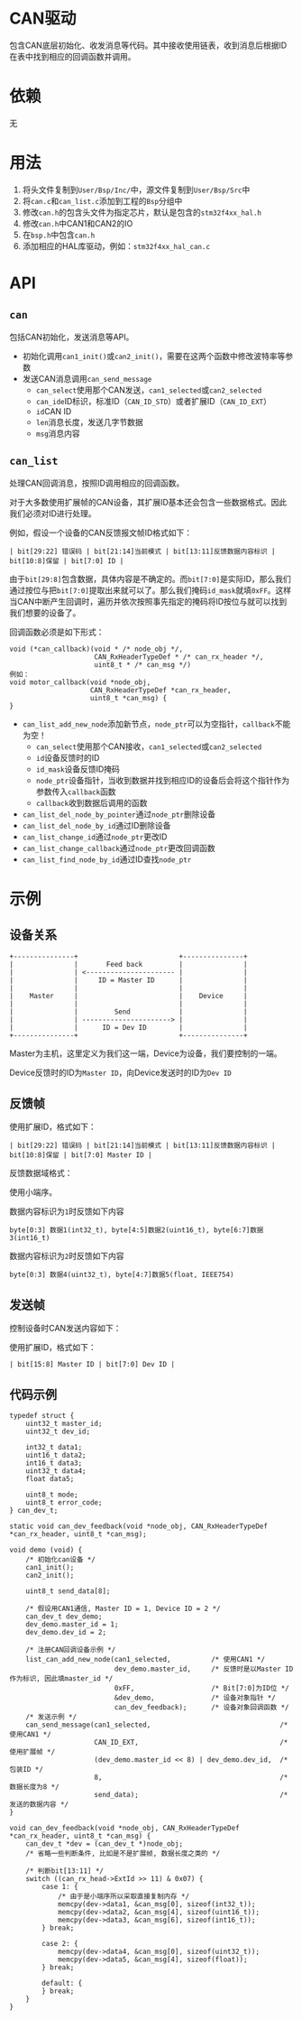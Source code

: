 # CAN驱动

包含CAN底层初始化、收发消息等代码。其中接收使用链表，收到消息后根据ID在表中找到相应的回调函数并调用。

# 依赖

无

# 用法

1. 将头文件复制到`User/Bsp/Inc/`中，源文件复制到`User/Bsp/Src`中
2. 将`can.c`和`can_list.c`添加到工程的`Bsp`分组中
3. 修改`can.h`的包含头文件为指定芯片，默认是包含的`stm32f4xx_hal.h`
4. 修改`can.h`中CAN1和CAN2的IO
5. 在`bsp.h`中包含`can.h`
6. 添加相应的HAL库驱动，例如：`stm32f4xx_hal_can.c`

# API

## `can`

包括CAN初始化，发送消息等API。

- 初始化调用`can1_init()`或`can2_init()`，需要在这两个函数中修改波特率等参数
- 发送CAN消息调用`can_send_message`
  - `can_select`使用那个CAN发送，`can1_selected`或`can2_selected`
  - `can_ide`ID标识，标准ID（`CAN_ID_STD`）或者扩展ID（`CAN_ID_EXT`）
  - `id`CAN ID
  - `len`消息长度，发送几字节数据
  - `msg`消息内容

## `can_list`

处理CAN回调消息，按照ID调用相应的回调函数。

对于大多数使用扩展帧的CAN设备，其扩展ID基本还会包含一些数据格式。因此我们必须对ID进行处理。

例如，假设一个设备的CAN反馈报文帧ID格式如下：

```
| bit[29:22] 错误码 | bit[21:14]当前模式 | bit[13:11]反馈数据内容标识 | bit[10:8]保留 | bit[7:0] ID |
```

由于`bit[29:8]`包含数据，具体内容是不确定的。而`bit[7:0]`是实际ID，那么我们通过按位与把`bit[7:0]`提取出来就可以了。那么我们掩码`id_mask`就填`0xFF`。这样当CAN中断产生回调时，遍历并依次按照事先指定的掩码将ID按位与就可以找到我们想要的设备了。

回调函数必须是如下形式：

```
void (*can_callback)(void * /* node_obj */,
                     CAN_RxHeaderTypeDef * /* can_rx_header */,
                     uint8_t * /* can_msg */)
例如：
void motor_callback(void *node_obj,
                    CAN_RxHeaderTypeDef *can_rx_header,
                    uint8_t *can_msg) {
}
```



- `can_list_add_new_node`添加新节点，`node_ptr`可以为空指针，`callback`不能为空！
  - `can_select`使用那个CAN接收，`can1_selected`或`can2_selected`
  - `id`设备反馈时的ID
  - `id_mask`设备反馈ID掩码
  - `node_ptr`设备指针，当收到数据并找到相应ID的设备后会将这个指针作为参数传入`callback`函数
  - `callback`收到数据后调用的函数
- `can_list_del_node_by_pointer`通过`node_ptr`删除设备
- `can_list_del_node_by_id`通过ID删除设备
- `can_list_change_id`通过`node_ptr`更改ID
- `can_list_change_callback`通过`node_ptr`更改回调函数
- `can_list_find_node_by_id`通过ID查找`node_ptr`

# 示例

## 设备关系

```
+---------------+                         +---------------+                            
|               |       Feed back         |               |                            
|               | <---------------------- |               |                            
|               |     ID = Master ID      |               |                            
|               |                         |               |                            
|    Master     |                         |    Device     |                            
|               |                         |               |                            
|               |         Send            |               |                            
|               | ----------------------> |               |                            
|               |      ID = Dev ID        |               |                            
+---------------+                         +---------------+                   
```

Master为主机，这里定义为我们这一端，Device为设备，我们要控制的一端。

Device反馈时的ID为`Master ID`，向Device发送时的ID为`Dev ID`



## 反馈帧

使用扩展ID，格式如下：

```
| bit[29:22] 错误码 | bit[21:14]当前模式 | bit[13:11]反馈数据内容标识 | bit[10:8]保留 | bit[7:0] Master ID |
```

反馈数据域格式：

使用小端序。

数据内容标识为`1`时反馈如下内容

```
byte[0:3] 数据1(int32_t), byte[4:5]数据2(uint16_t), byte[6:7]数据3(int16_t)
```

数据内容标识为`2`时反馈如下内容

```
byte[0:3] 数据4(uint32_t), byte[4:7]数据5(float, IEEE754)
```

## 发送帧

控制设备时CAN发送内容如下：

使用扩展ID，格式如下：

```
| bit[15:8] Master ID | bit[7:0] Dev ID |
```

## 代码示例

```
typedef struct {
    uint32_t master_id;
    uint32_t dev_id;

    int32_t data1;
    uint16_t data2;
    int16_t data3;
    uint32_t data4;
    float data5;

    uint8_t mode;
    uint8_t error_code;
} can_dev_t;

static void can_dev_feedback(void *node_obj, CAN_RxHeaderTypeDef *can_rx_header, uint8_t *can_msg);

void demo (void) {
    /* 初始化can设备 */
    can1_init();
    can2_init();

    uint8_t send_data[8];

    /* 假设用CAN1通信, Master ID = 1, Device ID = 2 */
    can_dev_t dev_demo;
    dev_demo.master_id = 1;
    dev_demo.dev_id = 2;
    
    /* 注册CAN回调设备示例 */
    list_can_add_new_node(can1_selected,          /* 使用CAN1 */
                          dev_demo.master_id,     /* 反馈时是以Master ID作为标识, 因此填master_id */
                          0xFF,                   /* Bit[7:0]为ID位 */
                          &dev_demo,              /* 设备对象指针 */
                          can_dev_feedback);      /* 设备对象回调函数 */
    /* 发送示例 */
    can_send_message(can1_selected,                                /* 使用CAN1 */ 
                     CAN_ID_EXT,                                   /* 使用扩展帧 */
                     (dev_demo.master_id << 8) | dev_demo.dev_id,  /* 包装ID */
                     8,                                            /* 数据长度为8 */
                     send_data);                                   /* 发送的数据内容 */
}

void can_dev_feedback(void *node_obj, CAN_RxHeaderTypeDef *can_rx_header, uint8_t *can_msg) {
    can_dev_t *dev = (can_dev_t *)node_obj;
    /* 省略一些判断条件, 比如是不是扩展帧, 数据长度之类的 */
    
    /* 判断bit[13:11] */
    switch ((can_rx_head->ExtId >> 11) & 0x07) {
        case 1: {
            /* 由于是小端序所以采取直接复制内存 */
            memcpy(dev->data1, &can_msg[0], sizeof(int32_t));
            memcpy(dev->data2, &can_msg[4], sizeof(uint16_t));
            memcpy(dev->data3, &can_msg[6], sizeof(int16_t));
        } break;
        
        case 2: {
            memcpy(dev->data4, &can_msg[0], sizeof(uint32_t));
            memcpy(dev->data5, &can_msg[4], sizeof(float));
        } break;
        
        default: {
        } break;
    }
}
```



